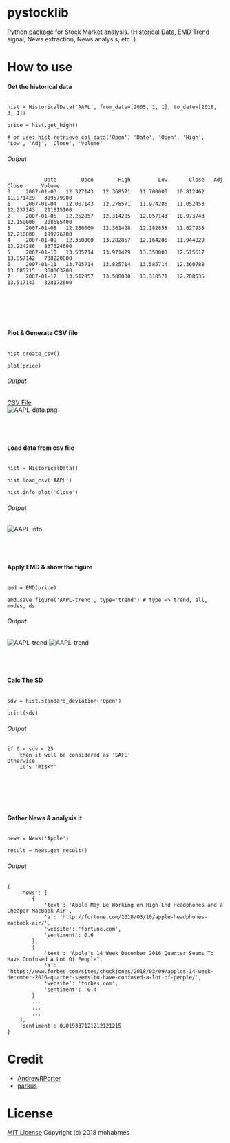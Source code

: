 # pystocklib
Python package for Stock Market analysis. (Historical Data, EMD Trend signal, News extraction, News analysis, etc..)

# How to use

#### Get the historical data
```

hist = HistoricalData('AAPL', from_date=[2005, 1, 1], to_date=[2018, 3, 1])

price = hist.get_high()

# or use: hist.retrieve_col_data('Open') 'Date', 'Open', 'High', 'Low', 'Adj', 'Close', 'Volume'

```
###### Output
```
            Date        Open        High         Low       Close   Adj Close      Volume
0     2007-01-03   12.327143   12.368571   11.700000   10.812462   11.971429   309579900
1     2007-01-04   12.007143   12.278571   11.974286   11.052453   12.237143   211815100
2     2007-01-05   12.252857   12.314285   12.057143   10.973743   12.150000   208685400
3     2007-01-08   12.280000   12.361428   12.182858   11.027935   12.210000   199276700
4     2007-01-09   12.350000   13.282857   12.164286   11.944029   13.224286   837324600
5     2007-01-10   13.535714   13.971429   13.350000   12.515617   13.857142   738220000
6     2007-01-11   13.705714   13.825714   13.585714   12.360788   13.685715   360063200
7     2007-01-12   13.512857   13.580000   13.318571   12.208535   13.517143   328172600
```
<br /><br />
<br /><br />

#### Plot & Generate CSV file
```

hist.create_csv()

plot(price)

```
###### Output
[CSV File](https://github.com/mohabmes/pystocklib/blob/master/data/AAPL.csv)<br>
![AAPL-data.png](./data/AAPL-data.png)
<br /><br />
<br /><br />


#### Load data from csv file
```

hist = HistoricalData()

hist.load_csv('AAPL')

hist.info_plot('Close')

```
###### Output
![AAPL info](./data/AAPL-info.png)
<br /><br />
<br /><br />

#### Apply EMD & show the figure
```

emd = EMD(price)

emd.save_figure('AAPL-trend', type='trend') # type => trend, all, modes, ds

```
###### Output
![AAPL-trend](./data/AAPL-trend.png)
![AAPL-trend](./data/AAPL-trend-data.png)
<br /><br />
<br /><br />

#### Calc The SD
```

sdv = hist.standard_deviation('Open')

print(sdv)

```
###### Output
```
if 0 < sdv < 25
	then it will be considered as 'SAFE'
Otherwise
	it's 'RISKY'

```
<br /><br />
<br /><br />

#### Gather News & analysis it
```

news = News('Apple')

result = news.get_result()

```
###### Output
```
{
	'news': [
		{
			'text': 'Apple May Be Working on High-End Headphones and a Cheaper MacBook Air',
			'a': 'http://fortune.com/2018/03/10/apple-headphones-macbook-air/',
			'website': 'fortune.com',
			'sentiment': 0.6
		},
		{
			'text': "Apple's 14 Week December 2016 Quarter Seems To Have Confused A Lot Of People",
			'a': 'https://www.forbes.com/sites/chuckjones/2018/03/09/apples-14-week-december-2016-quarter-seems-to-have-confused-a-lot-of-people/',
			'website': 'forbes.com',
			'sentiment': -0.4
		}
		...
		...
		...
	],
	'sentiment': 0.019337121212121215
}

```

# Credit
- [AndrewRPorter](https://github.com/AndrewRPorter)
- [parkus](https://github.com/parkus)

# License
[MIT License](https://github.com/mohabmes/pystocklib/blob/master/LICENSE) Copyright (c) 2018 mohabmes
